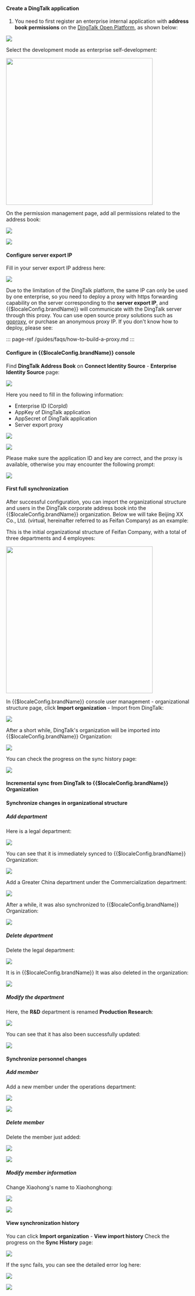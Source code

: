 #### Create a DingTalk application

1. You need to first register an enterprise internal application with **address book permissions** on the [DingTalk Open Platform](https://open.dingtalk.com/), as shown below:

![](https://cdn.genauth.ai/blog/20201019214932.png)

Select the development mode as enterprise self-development:

<img src="https://cdn.genauth.ai/blog/20201019214944.png" height="400px">

On the permission management page, add all permissions related to the address book:

![](https://cdn.genauth.ai/blog/20201019214954.png)

![](https://cdn.genauth.ai/blog/20201019215001.png)

#### Configure server export IP

Fill in your server export IP address here:

![](https://cdn.genauth.ai/blog/20201019215016.png)

Due to the limitation of the DingTalk platform, the same IP can only be used by one enterprise, so you need to deploy a proxy with https forwarding capability on the server corresponding to the **server export IP**, and {{$localeConfig.brandName}} will communicate with the DingTalk server through this proxy. You can use open source proxy solutions such as [goproxy](https://github.com/snail007/goproxy/blob/master/README_ZH.md), or purchase an anonymous proxy IP. If you don't know how to deploy, please see:

::: page-ref /guides/faqs/how-to-build-a-proxy.md
:::

#### Configure in {{$localeConfig.brandName}} console

Find **DingTalk Address Book** on **Connect Identity Source** - **Enterprise Identity Source** page:

![](https://cdn.genauth.ai/blog/20201019215241.png)

Here you need to fill in the following information:

- Enterprise ID (CorpId)
- AppKey of DingTalk application
- AppSecret of DingTalk application
- Server export proxy

![](https://cdn.genauth.ai/blog/20201019215306.png)

![](https://cdn.genauth.ai/blog/20201019215311.png)

Please make sure the application ID and key are correct, and the proxy is available, otherwise you may encounter the following prompt:

![](https://cdn.genauth.ai/blog/20201019215321.png)

#### First full synchronization

After successful configuration, you can import the organizational structure and users in the DingTalk corporate address book into the {{$localeConfig.brandName}} organization. Below we will take Beijing XX Co., Ltd. (virtual, hereinafter referred to as Feifan Company) as an example:

This is the initial organizational structure of Feifan Company, with a total of three departments and 4 employees:

<img src="https://cdn.genauth.ai/blog/20201019215342.png" height="400px">

In {{$localeConfig.brandName}} console user management - organizational structure page, click **Import organization** - Import from DingTalk:

![](https://cdn.genauth.ai/blog/20201019215351.png)

After a short while, DingTalk's organization will be imported into {{$localeConfig.brandName}} Organization:

![](https://cdn.genauth.ai/blog/20201019215400.png)

You can check the progress on the sync history page:

![](https://cdn.genauth.ai/blog/20201019215409.png)

#### Incremental sync from DingTalk to {{$localeConfig.brandName}} Organization

#### Synchronize changes in organizational structure

##### Add department

Here is a legal department:

![](https://cdn.genauth.ai/blog/20201019215430.png)

You can see that it is immediately synced to {{$localeConfig.brandName}} Organization:

![](https://cdn.genauth.ai/blog/20201019215440.png)

Add a Greater China department under the Commercialization department:

![](https://cdn.genauth.ai/blog/20201019215453.png)

After a while, it was also synchronized to {{$localeConfig.brandName}} Organization:

![](https://cdn.genauth.ai/blog/20201019215512.png)

##### Delete department

Delete the legal department:

![](https://cdn.genauth.ai/blog/20201019215532.png)

It is in {{$localeConfig.brandName}} It was also deleted in the organization:

![](https://cdn.genauth.ai/blog/20201019215541.png)

##### Modify the department

Here, the **R&D** department is renamed **Production Research**:

![](https://cdn.genauth.ai/blog/20201019215606.png)

You can see that it has also been successfully updated:

![](https://cdn.genauth.ai/blog/20201019215615.png)

#### Synchronize personnel changes

##### Add member

Add a new member under the operations department:

![](https://cdn.genauth.ai/blog/20201019215633.png)

![](https://cdn.genauth.ai/blog/20201019215639.png)

##### Delete member

Delete the member just added:

![](https://cdn.genauth.ai/blog/20201019215653.png)

![](https://cdn.genauth.ai/blog/20201019215700.png)

##### Modify member information

Change Xiaohong's name to Xiaohonghong:

![](https://cdn.genauth.ai/blog/20201019215713.png)

![](https://cdn.genauth.ai/blog/20201019215719.png)

#### View synchronization history

You can click **Import organization** - **View import history** Check the progress on the **Sync History** page:

![](https://cdn.genauth.ai/blog/20201019215747.png)

If the sync fails, you can see the detailed error log here:

![](https://cdn.genauth.ai/blog/20201019215801.png)

![](https://cdn.genauth.ai/blog/20201019215806.png)
